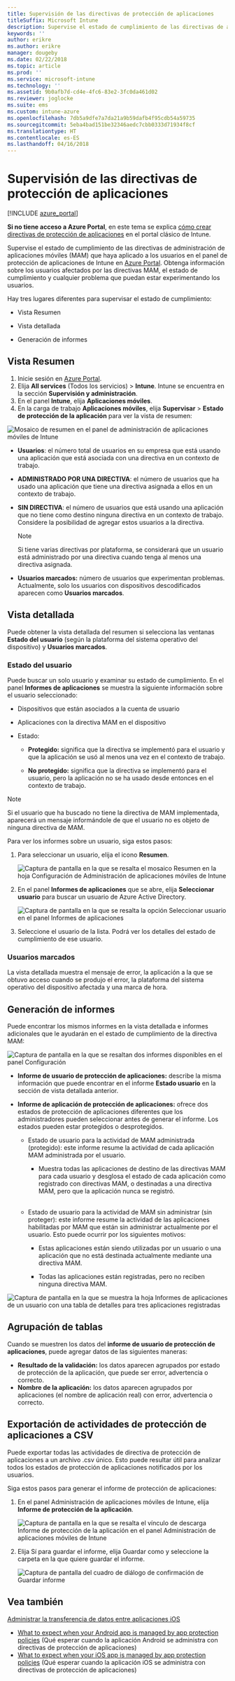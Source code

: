 ```yaml
---
title: Supervisión de las directivas de protección de aplicaciones
titleSuffix: Microsoft Intune
description: Supervise el estado de cumplimiento de las directivas de administración de aplicaciones móviles en Intune.
keywords: ''
author: erikre
ms.author: erikre
manager: dougeby
ms.date: 02/22/2018
ms.topic: article
ms.prod: ''
ms.service: microsoft-intune
ms.technology: ''
ms.assetid: 9b0afb7d-cd4e-4fc6-83e2-3fc0da461d02
ms.reviewer: joglocke
ms.suite: ems
ms.custom: intune-azure
ms.openlocfilehash: 7db5a9dfe7a7da21a9b59dafb4f95cdb54a59735
ms.sourcegitcommit: 5eba4bad151be32346aedc7cbb0333d71934f8cf
ms.translationtype: HT
ms.contentlocale: es-ES
ms.lasthandoff: 04/16/2018
---
```

# <a name="how-to-monitor-app-protection-policies"></a>Supervisión de las directivas de protección de aplicaciones
[!INCLUDE [azure_portal](./includes/azure_portal.md)]

**Si no tiene acceso a Azure Portal**, en este tema se explica [cómo crear directivas de protección de aplicaciones](https://docs.microsoft.com/intune-classic/deploy-use/create-and-deploy-mobile-app-management-policies-with-microsoft-intune) en el portal clásico de Intune.


Supervise el estado de cumplimiento de las directivas de administración de aplicaciones móviles (MAM) que haya aplicado a los usuarios en el panel de protección de aplicaciones de Intune en [Azure Portal](https://portal.azure.com). Obtenga información sobre los usuarios afectados por las directivas MAM, el estado de cumplimiento y cualquier problema que puedan estar experimentando los usuarios.

Hay tres lugares diferentes para supervisar el estado de cumplimiento:

-   Vista Resumen

-   Vista detallada

-   Generación de informes

## <a name="summary-view"></a>Vista Resumen

1. Inicie sesión en [Azure Portal](https://portal.azure.com).
2. Elija **All services** (Todos los servicios)  > **Intune**. Intune se encuentra en la sección **Supervisión y administración**.
3. En el panel **Intune**, elija **Aplicaciones móviles**.
4. En la carga de trabajo **Aplicaciones móviles**, elija **Supervisar** > **Estado de protección de la aplicación** para ver la vista de resumen:

![Mosaico de resumen en el panel de administración de aplicaciones móviles de Intune](./media/app-protection-user-status-summary.png)

-   **Usuarios**: el número total de usuarios en su empresa que está usando una aplicación que está asociada con una directiva en un contexto de trabajo.

-   **ADMINISTRADO POR UNA DIRECTIVA**: el número de usuarios que ha usado una aplicación que tiene una directiva asignada a ellos en un contexto de trabajo.

-   **SIN DIRECTIVA**: el número de usuarios que está usando una aplicación que no tiene como destino ninguna directiva en un contexto de trabajo. Considere la posibilidad de agregar estos usuarios a la directiva.
    > [!NOTE]
    > Si tiene varias directivas por plataforma, se considerará que un usuario está administrado por una directiva cuando tenga al menos una directiva asignada.

- **Usuarios marcados:** número de usuarios que experimentan problemas. Actualmente, solo los usuarios con dispositivos descodificados aparecen como **Usuarios marcados**.


## <a name="detailed-view"></a>Vista detallada
Puede obtener la vista detallada del resumen si selecciona las ventanas **Estado del usuario** (según la plataforma del sistema operativo del dispositivo) y **Usuarios marcados**.

### <a name="user-status"></a>Estado del usuario
Puede buscar un solo usuario y examinar su estado de cumplimiento. En el panel **Informes de aplicaciones** se muestra la siguiente información sobre el usuario seleccionado:
- Dispositivos que están asociados a la cuenta de usuario

- Aplicaciones con la directiva MAM en el dispositivo

- Estado:

  - **Protegido:** significa que la directiva se implementó para el usuario y que la aplicación se usó al menos una vez en el contexto de trabajo.

  - **No protegido:** significa que la directiva se implementó para el usuario, pero la aplicación no se ha usado desde entonces en el contexto de trabajo.

>[!NOTE]
> Si el usuario que ha buscado no tiene la directiva de MAM implementada, aparecerá un mensaje informándole de que el usuario no es objeto de ninguna directiva de MAM.

Para ver los informes sobre un usuario, siga estos pasos:

1.  Para seleccionar un usuario, elija el icono **Resumen**.

    ![Captura de pantalla en la que se resalta el mosaico Resumen en la hoja Configuración de Administración de aplicaciones móviles de Intune](./media/MAM-reporting-6.png)

2. En el panel **Informes de aplicaciones** que se abre, elija **Seleccionar usuario** para buscar un usuario de Azure Active Directory.

    ![Captura de pantalla en la que se resalta la opción Seleccionar usuario en el panel Informes de aplicaciones](./media/MAM-reporting-2.png)

3. Seleccione el usuario de la lista. Podrá ver los detalles del estado de cumplimiento de ese usuario.

### <a name="flagged-users"></a>Usuarios marcados
La vista detallada muestra el mensaje de error, la aplicación a la que se obtuvo acceso cuando se produjo el error, la plataforma del sistema operativo del dispositivo afectada y una marca de hora.

## <a name="reporting-view"></a>Generación de informes

Puede encontrar los mismos informes en la vista detallada e informes adicionales que le ayudarán en el estado de cumplimiento de la directiva MAM:

![Captura de pantalla en la que se resaltan dos informes disponibles en el panel Configuración](./media/MAM-reporting-7.png)

-   **Informe de usuario de protección de aplicaciones:** describe la misma información que puede encontrar en el informe **Estado usuario** en la sección de vista detallada anterior.

-   **Informe de aplicación de protección de aplicaciones:** ofrece dos estados de protección de aplicaciones diferentes que los administradores pueden seleccionar antes de generar el informe. Los estados pueden estar protegidos o desprotegidos.

    -   Estado de usuario para la actividad de MAM administrada (protegido): este informe resume la actividad de cada aplicación MAM administrada por el usuario.

        -   Muestra todas las aplicaciones de destino de las directivas MAM para cada usuario y desglosa el estado de cada aplicación como registrado con directivas MAM, o destinadas a una directiva MAM, pero que la aplicación nunca se registró.
<br></br>
    -   Estado de usuario para la actividad de MAM sin administrar (sin proteger): este informe resume la actividad de las aplicaciones habilitadas por MAM que están sin administrar actualmente por el usuario. Esto puede ocurrir por los siguientes motivos:

        -   Estas aplicaciones están siendo utilizadas por un usuario o una aplicación que no está destinada actualmente mediante una directiva MAM.

        -   Todas las aplicaciones están registradas, pero no reciben ninguna directiva MAM.

![Captura de pantalla en la que se muestra la hoja Informes de aplicaciones de un usuario con una tabla de detalles para tres aplicaciones registradas](./media/MAM-reporting-4.png)

## <a name="table-grouping"></a>Agrupación de tablas

Cuando se muestren los datos del **informe de usuario de protección de aplicaciones**, puede agregar datos de las siguientes maneras:

- **Resultado de la validación:** los datos aparecen agrupados por estado de protección de la aplicación, que puede ser error, advertencia o correcto.
- **Nombre de la aplicación:** los datos aparecen agrupados por aplicaciones (el nombre de aplicación real) con error, advertencia o correcto.

## <a name="export-app-protection-activities-to-csv"></a>Exportación de actividades de protección de aplicaciones a CSV

Puede exportar todas las actividades de directiva de protección de aplicaciones a un archivo .csv único. Esto puede resultar útil para analizar todos los estados de protección de aplicaciones notificados por los usuarios.

Siga estos pasos para generar el informe de protección de aplicaciones:

1. En el panel Administración de aplicaciones móviles de Intune, elija **Informe de protección de la aplicación**.

    ![Captura de pantalla en la que se resalta el vínculo de descarga Informe de protección de la aplicación en el panel Administración de aplicaciones móviles de Intune](./media/app-protection-report-csv-2.png)

2. Elija Sí para guardar el informe, elija Guardar como y seleccione la carpeta en la que quiere guardar el informe.

    ![Captura de pantalla del cuadro de diálogo de confirmación de Guardar informe](./media/app-protection-report-csv-1.png)

## <a name="see-also"></a>Vea también
[Administrar la transferencia de datos entre aplicaciones iOS](data-transfer-between-apps-manage-ios.md)

* [What to expect when your Android app is managed by app protection policies](app-protection-enabled-apps-android.md) (Qué esperar cuando la aplicación Android se administra con directivas de protección de aplicaciones)
* [What to expect when your iOS app is managed by app protection policies](app-protection-enabled-apps-ios.md) (Qué esperar cuando la aplicación iOS se administra con directivas de protección de aplicaciones)
